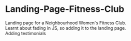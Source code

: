 # Landing-Page-Fitness-Club
Landing page for a Neighbourhood Women's Fitness Club.
<br>
Learnt about fading in JS, so adding it to the landing page.
<br>
Adding testimonials
<br><br><br>
